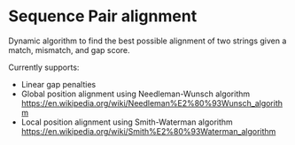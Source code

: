 # Sequence Pair alignment 

Dynamic algorithm to find the best possible alignment of two strings given a match, mismatch, and gap score. 

Currently supports: 
- Linear gap penalties 
- Global position alignment using Needleman-Wunsch algorithm
https://en.wikipedia.org/wiki/Needleman%E2%80%93Wunsch_algorithm
- Local position alignment using Smith-Waterman algorithm 
https://en.wikipedia.org/wiki/Smith%E2%80%93Waterman_algorithm
